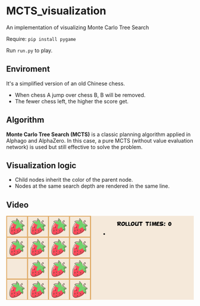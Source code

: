 # MCTS_visualization
An implementation of visualizing Monte Carlo Tree Search 

Require: <code>pip install pygame</code>

Run <code>run.py</code> to play.

## Enviroment
It's a simplified version of an old Chinese chess.
<ul>
<li>When chess A jump over chess B, B will be removed.</li>
<li>The fewer chess left, the higher the score get.</li>
</ul>

## Algorithm
**Monte Carlo Tree Search (MCTS)** is a classic planning algorithm applied in Alphago and AlphaZero.
In this case, a pure MCTS (without value evaluation network) is used but still effective to solve the problem.

## Visualization logic
<ul>
<li>Child nodes inherit the color of the parent node.</li>
<li>Nodes at the same search depth are rendered in the same line.</li>
</ul>

## Video
<img src="images/mcts_restmin_visual.gif">


